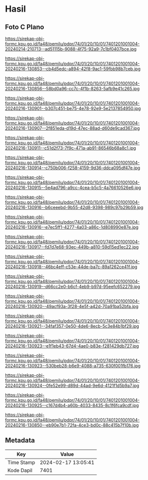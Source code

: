 # Hasil

## Foto C Plano

https://sirekap-obj-formc.kpu.go.id/fa48/pemilu/pdpr/74/01/20/10/01/7401201001004-20240214-210713--ad51115b-9088-4f75-92a9-7c1bf0407bce.jpg

https://sirekap-obj-formc.kpu.go.id/fa48/pemilu/pdpr/74/01/20/10/01/7401201001004-20240216-130853--cb4d5edc-a894-42f8-9ac1-59fbb98b7ceb.jpg

https://sirekap-obj-formc.kpu.go.id/fa48/pemilu/pdpr/74/01/20/10/01/7401201001004-20240216-130856--58bd0a96-cc7c-4f1b-8263-5afb9e41c265.jpg

https://sirekap-obj-formc.kpu.go.id/fa48/pemilu/pdpr/74/01/20/10/01/7401201001004-20240216-130901--b307c451-be75-4e78-92e9-5e2137854950.jpg

https://sirekap-obj-formc.kpu.go.id/fa48/pemilu/pdpr/74/01/20/10/01/7401201001004-20240216-130907--2f851eda-d19d-47ec-88ad-d60de9cad367.jpg

https://sirekap-obj-formc.kpu.go.id/fa48/pemilu/pdpr/74/01/20/10/01/7401201001004-20240216-130911--c51d2f73-7f9c-471a-ab91-86546b68a8c1.jpg

https://sirekap-obj-formc.kpu.go.id/fa48/pemilu/pdpr/74/01/20/10/01/7401201001004-20240216-130914--c750b006-f258-4159-9d36-ddca095df47e.jpg

https://sirekap-obj-formc.kpu.go.id/fa48/pemilu/pdpr/74/01/20/10/01/7401201001004-20240216-130915--5e4ad796-a9cc-4cea-b5c5-4a76610526e6.jpg

https://sirekap-obj-formc.kpu.go.id/fa48/pemilu/pdpr/74/01/20/10/01/7401201001004-20240216-130916--b6ceeebd-9b55-42d8-9398-989c97b29b59.jpg

https://sirekap-obj-formc.kpu.go.id/fa48/pemilu/pdpr/74/01/20/10/01/7401201001004-20240216-130916--e7ec5ff1-4277-4a03-a86c-1d808990e87e.jpg

https://sirekap-obj-formc.kpu.go.id/fa48/pemilu/pdpr/74/01/20/10/01/7401201001004-20240216-130917--fd7d7e68-93ec-449b-a810-59d15ed1ec22.jpg

https://sirekap-obj-formc.kpu.go.id/fa48/pemilu/pdpr/74/01/20/10/01/7401201001004-20240216-130918--46bc4eff-c53e-44de-ba7c-89a1262ce41f.jpg

https://sirekap-obj-formc.kpu.go.id/fa48/pemilu/pdpr/74/01/20/10/01/7401201001004-20240216-130919--d66cc2e0-b6cf-4eb9-b97d-95eefc652279.jpg

https://sirekap-obj-formc.kpu.go.id/fa48/pemilu/pdpr/74/01/20/10/01/7401201001004-20240216-130920--49acf93a-3f28-4e5f-a42d-70a91ba52bfa.jpg

https://sirekap-obj-formc.kpu.go.id/fa48/pemilu/pdpr/74/01/20/10/01/7401201001004-20240216-130921--34faf357-0e50-4de6-8ecb-5c3e84b1bf29.jpg

https://sirekap-obj-formc.kpu.go.id/fa48/pemilu/pdpr/74/01/20/10/01/7401201001004-20240216-130923--e1f1eb43-67d4-4ae0-b83e-f281429db727.jpg

https://sirekap-obj-formc.kpu.go.id/fa48/pemilu/pdpr/74/01/20/10/01/7401201001004-20240216-130923--530beb28-b6e9-4088-a735-630f001fb176.jpg

https://sirekap-obj-formc.kpu.go.id/fa48/pemilu/pdpr/74/01/20/10/01/7401201001004-20240216-130924--0fe52e99-d89d-44ad-9e6d-4121f1d5b9a7.jpg

https://sirekap-obj-formc.kpu.go.id/fa48/pemilu/pdpr/74/01/20/10/01/7401201001004-20240216-130925--c167d4b4-a60b-4033-8435-8c1f6fca9cdf.jpg

https://sirekap-obj-formc.kpu.go.id/fa48/pemilu/pdpr/74/01/20/10/01/7401201001004-20240216-130850--eb90e7b1-72fa-4ce3-bd0c-88c415b7f10b.jpg


## Metadata

| Key        | Value               |
| ---------- | ------------------- |
| Time Stamp | 2024-02-17 13:05:41 |
| Kode Dapil | 7401                |



